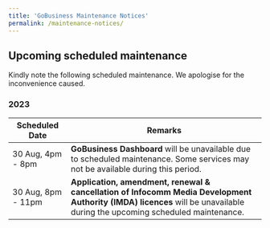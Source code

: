 ```yaml
---
title: 'GoBusiness Maintenance Notices'
permalink: /maintenance-notices/
---
```


## Upcoming scheduled maintenance

Kindly note the following scheduled maintenance. We apologise for the inconvenience caused.

### 2023 

| **Scheduled Date** | **Remarks** | 
| ------  |------------------| 
| 30 Aug, 4pm - 8pm | **GoBusiness Dashboard** will be unavailable due to scheduled maintenance. Some services may not be available during this period. | 
| 30 Aug, 8pm - 11pm | **Application, amendment, renewal & cancellation of Infocomm Media Development Authority (IMDA) licences** will be unavailable during the upcoming scheduled maintenance. |  


<script src="/jquery/jquery.min.js"></script>
<script src="/jquery/resize-tables.js"></script>

